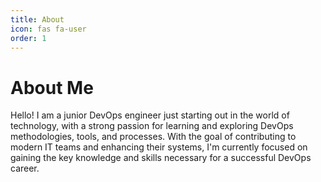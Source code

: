 ```yaml
---
title: About
icon: fas fa-user
order: 1
---
```


# About Me

Hello! I am a junior DevOps engineer just starting out in the world of technology, with a strong passion for learning and exploring DevOps methodologies, tools, and processes. With the goal of contributing to modern IT teams and enhancing their systems, I'm currently focused on gaining the key knowledge and skills necessary for a successful DevOps career.
